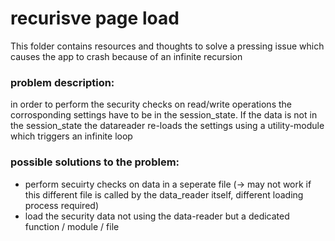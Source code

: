 # recurisve page load
This folder contains resources and thoughts to solve a pressing issue which causes the app to crash because of an infinite recursion

### problem description:
in order to perform the security checks on read/write operations the corrosponding settings have to be in the session_state.
If the data is not in the session_state the datareader re-loads the settings using a utility-module which triggers an infinite loop

### possible solutions to the problem:
- perform secuirty checks on data in a seperate file (-> may not work if this different file is called by the data_reader itself, different loading process required)
- load the security data not using the data-reader but a dedicated function / module / file